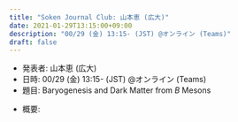 ```yaml
---
title: "Soken Journal Club: 山本恵 (広大)"
date: 2021-01-29T13:15:00+09:00
description: "00/29 (金) 13:15- (JST) @オンライン (Teams)"
draft: false
---
```


- 発表者:
山本恵 (広大)
- 日時:
00/29 (金) 13:15- (JST) @オンライン (Teams)
- 題目:
Baryogenesis and Dark Matter from $B$ Mesons

<!--more-->

- 概要:

